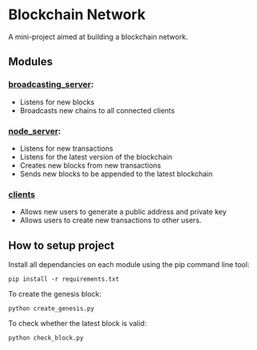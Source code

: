 # Blockchain Network
A mini-project aimed at building a blockchain network. 

## Modules

### [broadcasting_server](/broadcasting_server):
- Listens for new blocks
- Broadcasts new chains to all connected clients

### [node_server](/node_server): 
- Listens for new transactions 
- Listens for the latest version of the blockchain
- Creates new blocks from new transactions
- Sends new blocks to be appended to the latest blockchain

### [clients](/clients)
- Allows new users to generate a public address and private key
- Allows users to create new transactions to other users.

## How to setup project

Install all dependancies on each module using the pip command line tool: 

`pip install -r requirements.txt`

To create the genesis block: 

`python create_genesis.py`

To check whether the latest block is valid: 

`python check_block.py`
